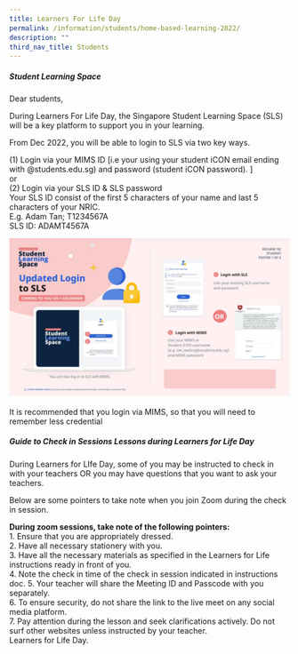 ```yaml
---
title: Learners For Life Day
permalink: /information/students/home-based-learning-2022/
description: ""
third_nav_title: Students
---
```

##### Student Learning Space
Dear students,  
  
During Learners For Life Day, the Singapore Student Learning Space (SLS) will be a key platform to support you in your learning.  
  
From Dec 2022, you will be able to login to SLS via two key ways. <br>

(1) Login via your MIMS ID [i.e your using your student iCON email ending with @students.edu.sg) and password (student iCON password). ]
<br>or<br>(2) Login via your SLS ID & SLS password<br> 
Your SLS ID consist of the first 5 characters of your name and last 5 characters of your NRIC. 
<br>E.g. Adam Tan; T1234567A <br>SLS ID: ADAMT4567A


![](/images/SLS%20new%20loging.jpg)<br>
<br>
It is recommended that you login via MIMS, 
so that you will need to remember less credential
  

##### Guide to Check in Sessions Lessons during Learners for Life Day
During Learners for LIfe Day, some of you  may be instructed to check in with your teachers OR you may have questions that you want to ask your teachers.

Below are some pointers to take note when you join Zoom during the check in session.
  
**During zoom sessions, take note of the following pointers:** <br>1. Ensure that you are appropriately dressed.<br>
2. Have all necessary stationery with you. <br>
3. Have all the necessary materials as specified in the Learners for Life  instructions ready in front of you.<br>
4. Note the check in time of the check in session indicated in instructions doc.
5. Your teacher will share the Meeting ID and Passcode with you separately.<br>
6. To ensure security, do not share the link to the live meet on any social media platform.<br>
7. Pay attention during the lesson and seek clarifications actively. Do not surf other websites unless instructed by your teacher.   
Learners for Life Day.
